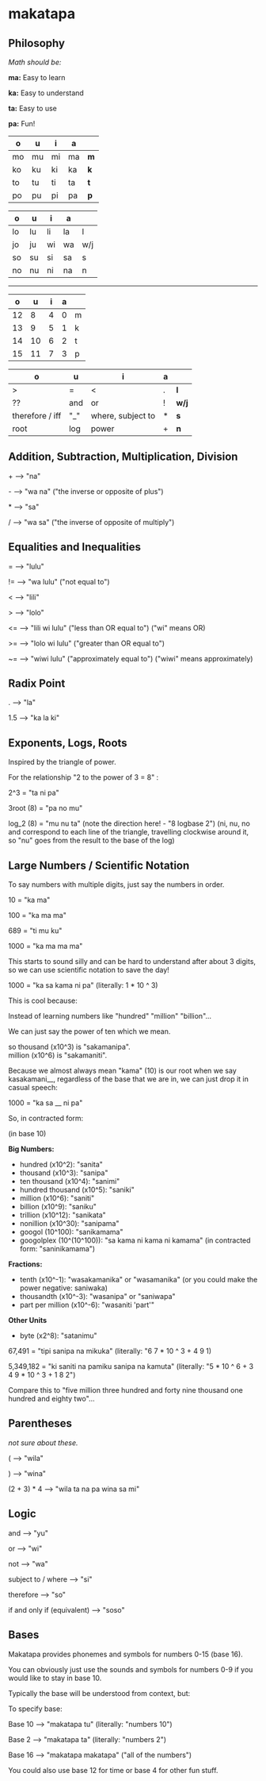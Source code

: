 # makatapa

## Philosophy

_Math should be:_

**ma:** Easy to learn

**ka:** Easy to understand

**ta:** Easy to use

**pa:** Fun!




|o|u|i|a||
|-|-|-|-|-|
|mo|mu|mi|ma|**m**|
|ko|ku|ki|ka|**k**|
|to|tu|ti|ta|**t**|
|po|pu|pi|pa|**p**|

|o|u|i|a||
|-|-|-|-|-|
|lo|lu|li|la|l|
|jo|ju|wi|wa|w/j|
|so|su|si|sa|s|
|no|nu|ni|na|n|

---

|o|u|i|a||
|-|-|-|-|-|
|12|8|4|0|m|
|13|9|5|1|k|
|14|10|6|2|t|
|15|11|7|3|p|

|o|u|i|a||
|-|-|-|-|-|
|>|=|<|.|**l**|
|??|and|or|!|**w/j**|
|therefore / iff|"_"| where, subject to|\*|**s**|
|root|log|power|+|**n**|

## Addition, Subtraction, Multiplication, Division

\+ --> "na"

\- --> "wa na" ("the inverse or opposite of plus")

\* --> "sa"

/ --> "wa sa" ("the inverse of opposite of multiply")


## Equalities and Inequalities

= --> "lulu"

!= --> "wa lulu" ("not equal to")

\< --> "lili"

\> --> "lolo"

\<= --> "lili wi lulu" ("less than OR equal to") ("wi" means OR)

\>= --> "lolo wi lulu" ("greater than OR equal to")

\~= --> "wiwi lulu" ("approximately equal to") ("wiwi" means approximately)

## Radix Point 

. --> "la"

1.5 --> "ka la ki"

## Exponents, Logs, Roots

Inspired by the triangle of power. 

For the relationship "2 to the power of 3 = 8" :

2^3 = "ta ni pa"

3root (8) = "pa no mu" 

log_2 (8) = "mu nu ta" (note the direction here! - "8 logbase 2") (ni, nu, no and correspond to each line of the triangle, travelling clockwise around it, so "nu" goes from the result to the base of the log)

## Large Numbers / Scientific Notation

To say numbers with multiple digits, just say the numbers in order.

10 = "ka ma"

100 = "ka ma ma"

689 = "ti mu ku"

1000 = "ka ma ma ma"

This starts to sound silly and can be hard to understand after about 3 digits, so we can use scientific notation to save the day!

1000 = "ka sa kama ni pa" (literally: 1 * 10 ^ 3)

This is cool because:

Instead of learning numbers like "hundred" "million" "billion"...

We can just say the power of ten which we mean.

so thousand (x10^3) is "sakamanipa".  
million (x10^6) is "sakamaniti".

Because we almost always mean "kama" (10) is our root when we say kasakamani__, regardless of the base that we are in, we can just drop it in casual speech:

1000 = "ka sa __ ni pa"

So, in contracted form:

(in base 10)

**Big Numbers:**

* hundred (x10^2): "sanita"  
* thousand (x10^3): "sanipa" 
* ten thousand (x10^4): "sanimi" 
* hundred thousand (x10^5): "saniki" 
* million (x10^6): "saniti" 
* billion (x10^9): "saniku"
* trillion (x10^12): "sanikata"
* nonillion (x10^30): "sanipama"
* googol (10^100): "sanikamama"
* googolplex (10^(10^100)): "sa kama ni kama ni kamama" (in contracted form: "saninikamama")

**Fractions:**

* tenth (x10^-1): "wasakamanika" or "wasamanika" (or you could make the power negative: saniwaka)
* thousandth (x10^-3): "wasanipa" or "saniwapa"
* part per million (x10^-6): "wasaniti 'part'"

**Other Units**

* byte (x2^8): "satanimu"

67,491 = "tipi sanipa na mikuka" (literally: "6 7 * 10 ^ 3 + 4 9 1)

5,349,182 = "ki saniti na pamiku sanipa na kamuta" (literally: "5 * 10 ^ 6 + 3 4 9 * 10 ^ 3 + 1 8 2")

Compare this to "five million three hundred and forty nine thousand one hundred and eighty two"...

## Parentheses

_not sure about these._

( --> "wila"

) --> "wina"

(2 + 3) * 4 --> "wila ta na pa wina sa mi"

## Logic 

and --> "yu"

or --> "wi"

not --> "wa"

subject to / where --> "si"

therefore --> "so"

if and only if (equivalent) --> "soso"

## Bases

Makatapa provides phonemes and symbols for numbers 0-15 (base 16).

You can obviously just use the sounds and symbols for numbers 0-9 if you would like to stay in base 10.

Typically the base will be understood from context, but:

To specify base:

Base 10 --> "makatapa tu" (literally: "numbers 10")

Base 2 --> "makatapa ta" (literally: "numbers 2")

Base 16 --> "makatapa makatapa" ("all of the numbers")

You could also use base 12 for time or base 4 for other fun stuff.


